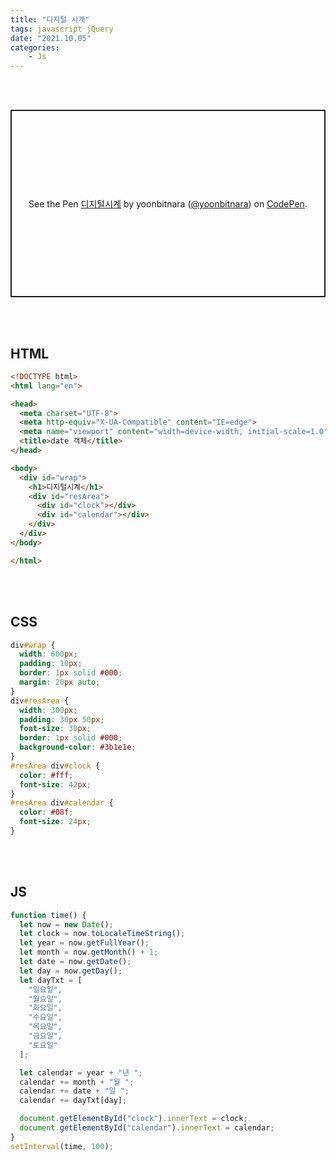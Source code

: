 ```yaml
---
title: "디지털 시계"
tags: javascript jQuery 
date: "2021.10.05"
categories: 
    - Js
---
```


<br>
<br>

<p class="codepen" data-height="300" data-theme-id="dark" data-default-tab="html,result" data-slug-hash="eYRaoWG" data-user="yoonbitnara" style="height: 300px; box-sizing: border-box; display: flex; align-items: center; justify-content: center; border: 2px solid; margin: 1em 0; padding: 1em;">
  <span>See the Pen <a href="https://codepen.io/yoonbitnara/pen/eYRaoWG">
  디지털시계</a> by yoonbitnara (<a href="https://codepen.io/yoonbitnara">@yoonbitnara</a>)
  on <a href="https://codepen.io">CodePen</a>.</span>
</p>
<script async src="https://cpwebassets.codepen.io/assets/embed/ei.js"></script>

<br>
<br>

## HTML
```html
<!DOCTYPE html>
<html lang="en">

<head>
  <meta charset="UTF-8">
  <meta http-equiv="X-UA-Compatible" content="IE=edge">
  <meta name="viewport" content="width=device-width, initial-scale=1.0">
  <title>date 객체</title>
</head>

<body>
  <div id="wrap">
    <h1>디지털시계</h1>
    <div id="resArea">
      <div id="clock"></div>
      <div id="calendar"></div>
    </div>
  </div>
</body>

</html>
```

<br>
<br>

## CSS
```css
div#wrap {
  width: 600px;
  padding: 10px;
  border: 1px solid #000;
  margin: 20px auto;
}
div#resArea {
  width: 300px;
  padding: 30px 50px;
  font-size: 30px;
  border: 1px solid #000;
  background-color: #3b1e1e;
}
#resArea div#clock {
  color: #fff;
  font-size: 42px;
}
#resArea div#calendar {
  color: #08f;
  font-size: 24px;
}

```

<br>
<br>

## JS
```js
function time() {
  let now = new Date();
  let clock = now.toLocaleTimeString();
  let year = now.getFullYear();
  let month = now.getMonth() + 1;
  let date = now.getDate();
  let day = now.getDay();
  let dayTxt = [
    "일요일",
    "월요일",
    "화요일",
    "수요일",
    "목요일",
    "금요일",
    "토요일"
  ];

  let calendar = year + "년 ";
  calendar += month + "월 ";
  calendar += date + "일 ";
  calendar += dayTxt[day];

  document.getElementById("clock").innerText = clock;
  document.getElementById("calendar").innerText = calendar;
}
setInterval(time, 100);

```